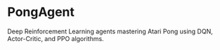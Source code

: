 # PongAgent
Deep Reinforcement Learning agents mastering Atari Pong using DQN, Actor-Critic, and PPO algorithms.
